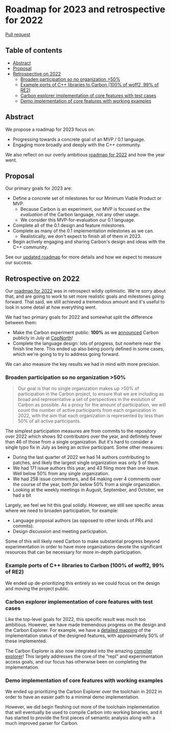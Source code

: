 # Roadmap for 2023 and retrospective for 2022

<!--
Part of the Carbon Language project, under the Apache License v2.0 with LLVM
Exceptions. See /LICENSE for license information.
SPDX-License-Identifier: Apache-2.0 WITH LLVM-exception
-->

[Pull request](https://github.com/carbon-language/carbon-lang/pull/2551)

<!-- toc -->

## Table of contents

-   [Abstract](#abstract)
-   [Proposal](#proposal)
-   [Retrospective on 2022](#retrospective-on-2022)
    -   [Broaden participation so no organization >50%](#broaden-participation-so-no-organization-50)
    -   [Example ports of C++ libraries to Carbon (100% of woff2, 99% of RE2)](#example-ports-of-c-libraries-to-carbon-100-of-woff2-99-of-re2)
    -   [Carbon explorer implementation of core features with test cases](#carbon-explorer-implementation-of-core-features-with-test-cases)
    -   [Demo implementation of core features with working examples](#demo-implementation-of-core-features-with-working-examples)

<!-- tocstop -->

## Abstract

We propose a roadmap for 2023 focus on:

-   Progressing towards a concrete goal of an MVP / 0.1 language.
-   Engaging more broadly and deeply with the C++ community.

We also reflect on our overly ambitious
[roadmap for 2022](https://github.com/carbon-language/carbon-lang/blob/3d90a85f2439bb74b71a553c5017012369ec0f63/docs/project/roadmap.md)
and how the year went.

## Proposal

Our primary goals for 2023 are:

-   Define a concrete set of milestones for our Minimum Viable Product or MVP.
    -   Because Carbon is an experiment, our MVP is focused on the _evaluation_
        of the Carbon language, not any other usage.
    -   We consider this MVP-for-evaluation our 0.1 language.
-   Complete all of the 0.1 design and feature milestones.
-   Complete as many of the 0.1 implementation milestones as we can.
    -   Realistically, we don't expect to finish all of them in 2023.
-   Begin actively engaging and sharing Carbon's design and ideas with the C++
    community.

See our
[updated roadmap](https://github.com/chandlerc/carbon-lang/blob/roadmap-2023/docs/project/roadmap.md)
for more details and how we expect to measure our success.

## Retrospective on 2022

Our
[roadmap for 2022](https://github.com/carbon-language/carbon-lang/blob/3d90a85f2439bb74b71a553c5017012369ec0f63/docs/project/roadmap.md)
was in retrospect wildly optimistic. We're sorry about that, and are going to
work to set more realistic goals and milestones going forward. That said, we
still achieved a tremendous amount and it's useful to look in some detail at how
everything went.

We had two primary goals for 2022 and somewhat split the difference between
them:

-   Make the Carbon experiment public: **100%** as we
    [announced](https://youtu.be/omrY53kbVoA) Carbon publicly in July at
    [CppNorth](https://cppnorth.ca/)!
-   Complete the language design: lots of progress, but nowhere near the finish
    line here. This ended up also being poorly defined in some cases, which
    we're going to try to address going forward.

We can also measure the key results we had in mind with more precision.

### Broaden participation so no organization >50%

> Our goal is that no single organization makes up >50% of participation in the
> Carbon project, to ensure that we are including as broad and representative a
> set of perspectives in the evolution of Carbon as possible. As a proxy for the
> amount of participation, we will count the number of active participants from
> each organization in 2022, with the aim that each organization is represented
> by less than 50% of all active participants.

The simplest participation measures are from commits to the repository over 2022
which shows 92 contributors over the year, and definitely fewer than 46 of those
from a single organization. But it's hard to consider a single typo fix in July
as being an _active_ participant. Some other measures:

-   During the last quarter of 2022 we had 14 authors contributing to patches,
    and likely the largest single organization was only 5 of them.
-   We had 171 issue authors this year, and 43 filing more than one issue. Well
    below 50% from any single organization.
-   We had 258 issue commenters, and 64 making over 4 comments over the course
    of the year, both _far_ below 50% from a single organization.
-   Looking at the weekly meetings in August, September, and October, we had a
    bit

Largely, we feel we hit this goal solidly. However, we still see specific areas
where we need to broaden participation, for example:

-   Language proposal authors (as opposed to other kinds of PRs and commits).
-   Design discussion and meeting participation.

Some of this will likely need Carbon to make substantial progress beyond
experimentation in order to have more organizations devote the significant
resources that can be necessary for more in-depth participation.

### Example ports of C++ libraries to Carbon (100% of woff2, 99% of RE2)

We ended up de-prioritizing this entirely so we could focus on the design and
moving the project public.

### Carbon explorer implementation of core features with test cases

Like the top-level goals for 2022, this specific result was much too ambitious.
However, we have made tremendous progress on the design and the Carbon Explorer.
For example, we have a
[detailed mapping](https://github.com/carbon-language/carbon-lang/wiki/Are-we-explorer-yet%3F)
of the implementation status of the designed features, with approximately 50% of
these implemented.

The Carbon Explorer is also now integrated into the amazing
[compiler explorer](https://carbon.godbolt.org/)! This largely addresses the
core of the "repl" and experimentation access goals, and our focus has otherwise
been on completing the implementation.

### Demo implementation of core features with working examples

We ended up prioritizing the Carbon Explorer over the toolchain in 2022 in order
to have an easier path to a minimal demo implementation.

However, we did begin fleshing out more of the toolchain implementation that
will eventually be used to compile Carbon into working binaries, and it has
started to provide the first pieces of semantic analysis along with a much
improved parser for Carbon.

